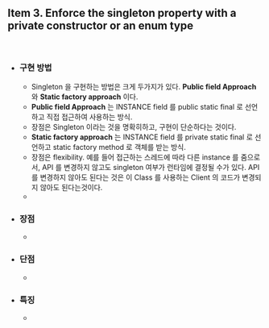 ## Item 3. Enforce the singleton property with a private constructor or an enum type
<br/>

* ### 구현 방법
  - Singleton 을 구현하는 방법은 크게 두가지가 있다. **Public field Approach** 와 **Static factory approach** 이다.
  - **Public field Approach** 는 INSTANCE field 를 public static final 로 선언하고 직접 접근하여 사용하는 방식.
  - 장점은 Singleton 이라는 것을 명확히하고, 구현이 단순하다는 것이다.
  - **Static factory approach** 는 INSTANCE field 를 private static final 로 선언하고 static factory method 로 객체를 받는 방식.
  - 장점은 flexibility. 예를 들어 접근하는 스레드에 따라 다른 instance 를 줌으로서, API 를 변경하지 않고도 singleton 여부가 런타임에 결정될 수가 있다. API 를 변경하지 않아도 된다는 것은 이 Class 를 사용하는 Client 의 코드가 변경되지 않아도 된다는것이다.
  - 

* ### 장점
  - 

* ### 단점
  -   

* ### 특징
  - 
